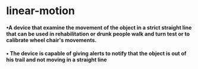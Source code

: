 # linear-motion
#### •A device that examine the movement of the object in a strict straight line that can be used in rehabilitation or drunk people walk and turn test or to calibrate wheel chair's movements.

#### • The device is capable of giving alerts to notify that the object is out of his trail and not moving in a straight line
